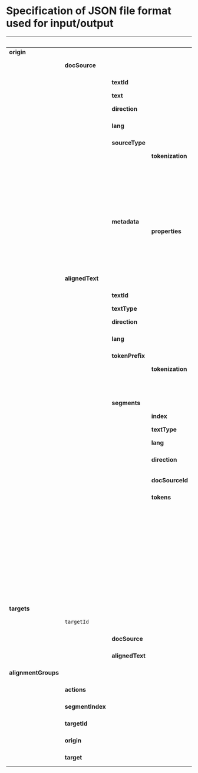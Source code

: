 # Specification of JSON file format used for input/output

|                 |             |              |              |               | Type     | Description             |
|-----------------|-------------|--------------|--------------|---------------|----------|-------------------------|
| **origin**          |             |              |              |               | Object   | All data of origin text |
|                 | **docSource**   |              |              |               | Object   | All data of origin source text |
|                 |             | **textId**       |              |               | String   | Unique id of the origin text |
|                 |             | **text**         |              |               | String   | Text |
|                 |             | **direction**    |              |               | String   | Direction of the text (ltr/rtl) |
|                 |             | **lang**         |              |               | String   | Lang code of the text (ISO-3) |
|                 |             | **sourceType**   |              |               | String   | Type of the text - text (plain text) or tei (tei xml) |
|                 |             |              | **tokenization** |               | Object   | All data of tokenizer |
|                 |             |              |              | **tokenizer**     | String   | Tokenizer name - alpheiosRemoteTokenizer or simpleLocalTokenizer |
|                 |             |              |              | **segments**      | String   | Property that defines how tokenizer divides text to segments - singleline or doubleline 
|                 |             | **metadata**     |              |               | Array    | Metadata of the text |
|                 |             |              | **properties**   |               | Object   | Single metadata property |
|                 |             |              |              | **property**      | String   | Property name |
|                 |             |              |              | **value**         | String / Array[String]  | Property value - could be single value or multi-valued |
|                 | **alignedText** |              |              |               | Object   | All data of origin aligned text |
|                 |             | **textId**       |              |               | String   | Unique id of the origin text |
|                 |             | **textType**     |              |               | String   | Text type - origin/target |
|                 |             | **direction**    |              |               | String   | Direction of the text (ltr/rtl) |
|                 |             | **lang**         |              |               | String   | Lang code of the text (ISO-3) |
|                 |             | **tokenPrefix**  |              |               | String   | Prefix that is used for token idWord |
|                 |             |              | **tokenization** |               | Object   | All data of tokenizer |
|                 |             |              |              | **tokenizer**     | String   | Tokenizer name - alpheiosRemoteTokenizer or simpleLocalTokenizer |
|                 |             | **segments**     |              |               | Array    | Array of segments data |
|                 |             |              | **index**        |               | Number   | Index number of segment |
|                 |             |              | **textType**     |               | String   | Text type - origin/target |
|                 |             |              | **lang**         |               | String   | Lang code of the text (ISO-3) |
|                 |             |              | **direction**    |               | String   | Direction of the text (ltr/rtl) |
|                 |             |              | **docSourceId**  |               | String   | Unique id of the source text that was used for creation of aligned text |
|                 |             |              | **tokens**       |               | Array    | Array of tokens data |
|                 |             |              |              | **textType**      | String   | Text type - origin/target |
|                 |             |              |              | **idWord**        | String   | Unique id of the token (it is unique inside aligned text) |
|                 |             |              |              | **word**          | String   | Word |
|                 |             |              |              | **segmentIndex**  | Number   | Index number of segment |
|                 |             |              |              | **docSourceId**   | String   | Unique id of the source text that was used for creation of aligned text |
|                 |             |              |              | **sentenceIndex** | Number   | Index number of sentence |
| **targets**         |             |              |              |               | Object   | All data of targets text | 
|                 | `targetId`  |              |              |               | Object   | All data of the target text with textId = targetId | 
|                 |             | **docSource**    |              |               | Object   | All data of target source text with textId = targetId |
|                 |             | **alignedText**  |              |               | Object   | All data of target aligned text with textId = targetId |
| **alignmentGroups** |             |              |              |               | Array    | Array of created alignment groups | 
|                 |**actions**      |              |              |               | Object   | Data of a single alignment group | 
|                 |**segmentIndex** |              |              |               | Number   | Index number of segment |
|                 |**targetId**     |              |              |               | String   | Unique textId of the used target text | 
|                 |**origin**       |              |              |               | Array [String]    | Array of token's idWord from origin text | 
|                 |**target**       |              |              |               | Array [String]    | Array of token's idWord from target text | 

